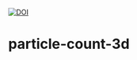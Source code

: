 [![DOI](https://zenodo.org/badge/DOI/10.5281/zenodo.6801607.svg)](https://doi.org/10.5281/zenodo.6801607)

# particle-count-3d
